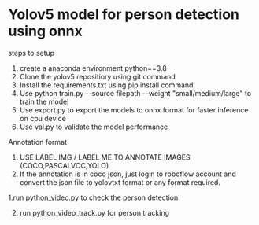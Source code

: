 # Yolov5 model for person detection using onnx 

steps to setup
1. create a anaconda environment python==3.8
2. Clone the yolov5 repositiory using git command
3. Install the requirements.txt using pip install command
4. Use python train.py --source filepath --weight "small/medium/large" to train the model
5. Use export.py to export the models to onnx format for faster inference on cpu device
6. Use val.py to validate the model performance

Annotation format

1. USE LABEL IMG / LABEL ME TO ANNOTATE IMAGES (COCO,PASCALVOC,YOLO)
2. If the annotation is in coco json, just login to roboflow account and convert the json file to yolovtxt format or any format required.



1.run python_video.py to check the person detection

2. run python_video_track.py for person tracking



